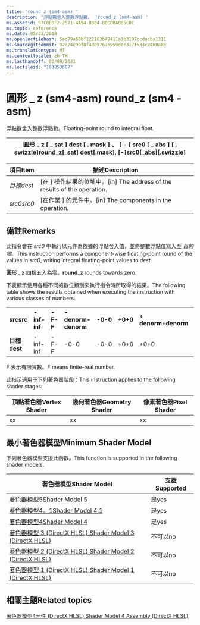 ```yaml
---
title: 'round_z (sm4-asm) '
description: '浮點數舍入整數浮點數。 |round_z (sm4-asm) '
ms.assetid: 97C0E0F2-2571-4A94-BB04-B0CDBA0B5C0C
ms.topic: reference
ms.date: 05/31/2018
ms.openlocfilehash: 5ed79a60bf122163b49411a3b3197ccdacba1311
ms.sourcegitcommit: 92e74c99f8f4d097676959d0c317f533c2400a80
ms.translationtype: MT
ms.contentlocale: zh-TW
ms.lasthandoff: 03/09/2021
ms.locfileid: "103853607"
---
```

# <a name="round_z-sm4---asm"></a><span data-ttu-id="9771f-104">圓形 \_ z (sm4-asm) </span><span class="sxs-lookup"><span data-stu-id="9771f-104">round\_z (sm4 - asm)</span></span>

<span data-ttu-id="9771f-105">浮點數舍入整數浮點數。</span><span class="sxs-lookup"><span data-stu-id="9771f-105">Floating-point round to integral float.</span></span>



| <span data-ttu-id="9771f-106">圓形 \_ z \[ \_ sat \] dest \[ . mask \] 、 \[ - \] src0 \[ \_ abs \] \[ . swizzle\]</span><span class="sxs-lookup"><span data-stu-id="9771f-106">round\_z\[\_sat\] dest\[.mask\], \[-\]src0\[\_abs\]\[.swizzle\]</span></span> |
|-----------------------------------------------------------------|



 



| <span data-ttu-id="9771f-107">項目</span><span class="sxs-lookup"><span data-stu-id="9771f-107">Item</span></span>                                                            | <span data-ttu-id="9771f-108">描述</span><span class="sxs-lookup"><span data-stu-id="9771f-108">Description</span></span>                                                    |
|-----------------------------------------------------------------|----------------------------------------------------------------|
| <span data-ttu-id="9771f-109"><span id="dest"></span><span id="DEST"></span>*目標*</span><span class="sxs-lookup"><span data-stu-id="9771f-109"><span id="dest"></span><span id="DEST"></span>*dest*</span></span><br/> | <span data-ttu-id="9771f-110">\[在 \] 操作結果的位址中。</span><span class="sxs-lookup"><span data-stu-id="9771f-110">\[in\] The address of the results of the operation.</span></span><br/> |
| <span data-ttu-id="9771f-111"><span id="src0"></span><span id="SRC0"></span>*src0*</span><span class="sxs-lookup"><span data-stu-id="9771f-111"><span id="src0"></span><span id="SRC0"></span>*src0*</span></span><br/> | <span data-ttu-id="9771f-112">\[在作業 \] 的元件中。</span><span class="sxs-lookup"><span data-stu-id="9771f-112">\[in\] The components in the operation.</span></span><br/>             |



 

## <a name="remarks"></a><span data-ttu-id="9771f-113">備註</span><span class="sxs-lookup"><span data-stu-id="9771f-113">Remarks</span></span>

<span data-ttu-id="9771f-114">此指令會在 *src0* 中執行以元件為依據的浮點舍入值，並將整數浮點值寫入至 *目的地*。</span><span class="sxs-lookup"><span data-stu-id="9771f-114">This instruction performs a component-wise floating-point round of the values in *src0*, writing integral floating-point values to *dest*.</span></span>

<span data-ttu-id="9771f-115">**圓形 \_ z** 四捨五入為零。</span><span class="sxs-lookup"><span data-stu-id="9771f-115">**round\_z** rounds towards zero.</span></span>

<span data-ttu-id="9771f-116">下表顯示使用各種不同的數位類別來執行指令時所取得的結果。</span><span class="sxs-lookup"><span data-stu-id="9771f-116">The following table shows the results obtained when executing the instruction with various classes of numbers.</span></span>



|          |          |        |             |        |        |             |        |          |         |
|----------|----------|--------|-------------|--------|--------|-------------|--------|----------|---------|
| <span data-ttu-id="9771f-117">**src**</span><span class="sxs-lookup"><span data-stu-id="9771f-117">**src**</span></span>  | <span data-ttu-id="9771f-118">**-inf**</span><span class="sxs-lookup"><span data-stu-id="9771f-118">**-inf**</span></span> | <span data-ttu-id="9771f-119">**-F**</span><span class="sxs-lookup"><span data-stu-id="9771f-119">**-F**</span></span> | <span data-ttu-id="9771f-120">**-denorm**</span><span class="sxs-lookup"><span data-stu-id="9771f-120">**-denorm**</span></span> | <span data-ttu-id="9771f-121">**-0**</span><span class="sxs-lookup"><span data-stu-id="9771f-121">**-0**</span></span> | <span data-ttu-id="9771f-122">**+0**</span><span class="sxs-lookup"><span data-stu-id="9771f-122">**+0**</span></span> | <span data-ttu-id="9771f-123">**+ denorm**</span><span class="sxs-lookup"><span data-stu-id="9771f-123">**+denorm**</span></span> | <span data-ttu-id="9771f-124">**+ F**</span><span class="sxs-lookup"><span data-stu-id="9771f-124">**+F**</span></span> | <span data-ttu-id="9771f-125">**+ inf**</span><span class="sxs-lookup"><span data-stu-id="9771f-125">**+inf**</span></span> | <span data-ttu-id="9771f-126">**NaN**</span><span class="sxs-lookup"><span data-stu-id="9771f-126">**NaN**</span></span> |
| <span data-ttu-id="9771f-127">**目標**</span><span class="sxs-lookup"><span data-stu-id="9771f-127">**dest**</span></span> | <span data-ttu-id="9771f-128">-inf</span><span class="sxs-lookup"><span data-stu-id="9771f-128">-inf</span></span>     | <span data-ttu-id="9771f-129">-F</span><span class="sxs-lookup"><span data-stu-id="9771f-129">-F</span></span>     | <span data-ttu-id="9771f-130">-0</span><span class="sxs-lookup"><span data-stu-id="9771f-130">-0</span></span>          | <span data-ttu-id="9771f-131">-0</span><span class="sxs-lookup"><span data-stu-id="9771f-131">-0</span></span>     | <span data-ttu-id="9771f-132">+0</span><span class="sxs-lookup"><span data-stu-id="9771f-132">+0</span></span>     | <span data-ttu-id="9771f-133">+0</span><span class="sxs-lookup"><span data-stu-id="9771f-133">+0</span></span>          | <span data-ttu-id="9771f-134">+F</span><span class="sxs-lookup"><span data-stu-id="9771f-134">+F</span></span>     | <span data-ttu-id="9771f-135">+inf</span><span class="sxs-lookup"><span data-stu-id="9771f-135">+inf</span></span>     | <span data-ttu-id="9771f-136">NaN</span><span class="sxs-lookup"><span data-stu-id="9771f-136">NaN</span></span>     |



 

<span data-ttu-id="9771f-137">F 表示有限實數。</span><span class="sxs-lookup"><span data-stu-id="9771f-137">F means finite-real number.</span></span>

<span data-ttu-id="9771f-138">此指示適用于下列著色器階段：</span><span class="sxs-lookup"><span data-stu-id="9771f-138">This instruction applies to the following shader stages:</span></span>



| <span data-ttu-id="9771f-139">頂點著色器</span><span class="sxs-lookup"><span data-stu-id="9771f-139">Vertex Shader</span></span> | <span data-ttu-id="9771f-140">幾何著色器</span><span class="sxs-lookup"><span data-stu-id="9771f-140">Geometry Shader</span></span> | <span data-ttu-id="9771f-141">像素著色器</span><span class="sxs-lookup"><span data-stu-id="9771f-141">Pixel Shader</span></span> |
|---------------|-----------------|--------------|
| <span data-ttu-id="9771f-142">x</span><span class="sxs-lookup"><span data-stu-id="9771f-142">x</span></span>             | <span data-ttu-id="9771f-143">x</span><span class="sxs-lookup"><span data-stu-id="9771f-143">x</span></span>               | <span data-ttu-id="9771f-144">x</span><span class="sxs-lookup"><span data-stu-id="9771f-144">x</span></span>            |



 

## <a name="minimum-shader-model"></a><span data-ttu-id="9771f-145">最小著色器模型</span><span class="sxs-lookup"><span data-stu-id="9771f-145">Minimum Shader Model</span></span>

<span data-ttu-id="9771f-146">下列著色器模型支援此函數。</span><span class="sxs-lookup"><span data-stu-id="9771f-146">This function is supported in the following shader models.</span></span>



| <span data-ttu-id="9771f-147">著色器模型</span><span class="sxs-lookup"><span data-stu-id="9771f-147">Shader Model</span></span>                                              | <span data-ttu-id="9771f-148">支援</span><span class="sxs-lookup"><span data-stu-id="9771f-148">Supported</span></span> |
|-----------------------------------------------------------|-----------|
| [<span data-ttu-id="9771f-149">著色器模型5</span><span class="sxs-lookup"><span data-stu-id="9771f-149">Shader Model 5</span></span>](d3d11-graphics-reference-sm5.md)        | <span data-ttu-id="9771f-150">是</span><span class="sxs-lookup"><span data-stu-id="9771f-150">yes</span></span>       |
| [<span data-ttu-id="9771f-151">著色器模型4。1</span><span class="sxs-lookup"><span data-stu-id="9771f-151">Shader Model 4.1</span></span>](dx-graphics-hlsl-sm4.md)              | <span data-ttu-id="9771f-152">是</span><span class="sxs-lookup"><span data-stu-id="9771f-152">yes</span></span>       |
| [<span data-ttu-id="9771f-153">著色器模型4</span><span class="sxs-lookup"><span data-stu-id="9771f-153">Shader Model 4</span></span>](dx-graphics-hlsl-sm4.md)                | <span data-ttu-id="9771f-154">是</span><span class="sxs-lookup"><span data-stu-id="9771f-154">yes</span></span>       |
| [<span data-ttu-id="9771f-155">著色器模型 3 (DirectX HLSL) </span><span class="sxs-lookup"><span data-stu-id="9771f-155">Shader Model 3 (DirectX HLSL)</span></span>](dx-graphics-hlsl-sm3.md) | <span data-ttu-id="9771f-156">不可以</span><span class="sxs-lookup"><span data-stu-id="9771f-156">no</span></span>        |
| [<span data-ttu-id="9771f-157">著色器模型 2 (DirectX HLSL) </span><span class="sxs-lookup"><span data-stu-id="9771f-157">Shader Model 2 (DirectX HLSL)</span></span>](dx-graphics-hlsl-sm2.md) | <span data-ttu-id="9771f-158">不可以</span><span class="sxs-lookup"><span data-stu-id="9771f-158">no</span></span>        |
| [<span data-ttu-id="9771f-159">著色器模型 1 (DirectX HLSL) </span><span class="sxs-lookup"><span data-stu-id="9771f-159">Shader Model 1 (DirectX HLSL)</span></span>](dx-graphics-hlsl-sm1.md) | <span data-ttu-id="9771f-160">不可以</span><span class="sxs-lookup"><span data-stu-id="9771f-160">no</span></span>        |



 

## <a name="related-topics"></a><span data-ttu-id="9771f-161">相關主題</span><span class="sxs-lookup"><span data-stu-id="9771f-161">Related topics</span></span>

<dl> <dt>

[<span data-ttu-id="9771f-162">著色器模型4元件 (DirectX HLSL) </span><span class="sxs-lookup"><span data-stu-id="9771f-162">Shader Model 4 Assembly (DirectX HLSL)</span></span>](dx-graphics-hlsl-sm4-asm.md)
</dt> </dl>

 

 





